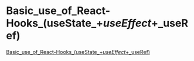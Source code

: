 # Basic_use_of_React-Hooks_(useState_+_useEffect_+_useRef)
[Basic_use_of_React-Hooks_(useState_+_useEffect_+_useRef)](https://aiwithcloud.com/2022/09/14/basic_use_of_react_hooks_usestate__useeffect__useref/)